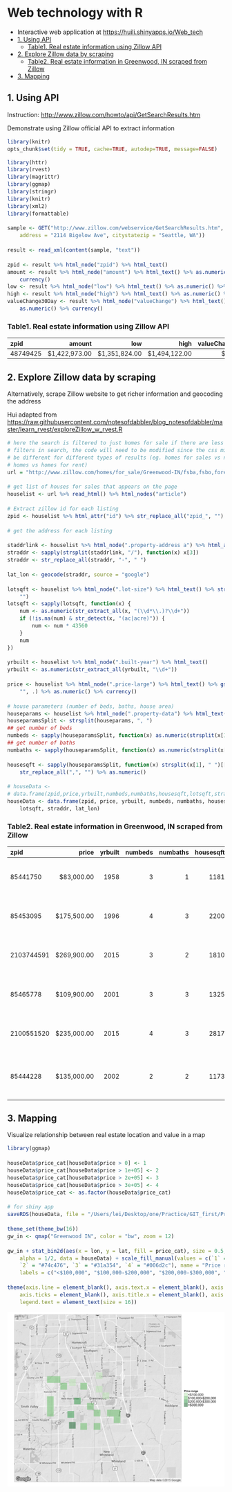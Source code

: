 # Web technology with R


* Interactive web application at <https://huili.shinyapps.io/Web_tech>
* [1\. Using API](#1-using-api)
    * [Table1\. Real estate information using Zillow API](#table1-real-estate-information-using-zillow-api)
* [2\. Explore Zillow data by scraping](#2-explore-zillow-data-by-scraping)
    * [Table2\. Real estate information in Greenwood, IN scraped from Zillow](#table2-real-estate-information-in-greenwood-in-scraped-from-zillow)
* [3\. Mapping](#3-mapping)


## 1. Using API 

Instruction: <http://www.zillow.com/howto/api/GetSearchResults.htm>

Demonstrate using Zillow official API to extract information


```r
library(knitr)
opts_chunk$set(tidy = TRUE, cache=TRUE, autodep=TRUE, message=FALSE)
```


```r
library(httr)
library(rvest)
library(magrittr)
library(ggmap)
library(stringr)
library(knitr)
library(xml2)
library(formattable)

sample <- GET("http://www.zillow.com/webservice/GetSearchResults.htm", query = list(`zws-id` = "X1-ZWz1f063o0dzij_7yjzz", 
    address = "2114 Bigelow Ave", citystatezip = "Seattle, WA"))

result <- read_xml(content(sample, "text"))

zpid <- result %>% html_node("zpid") %>% html_text()
amount <- result %>% html_node("amount") %>% html_text() %>% as.numeric() %>% 
    currency()
low <- result %>% html_node("low") %>% html_text() %>% as.numeric() %>% currency()
high <- result %>% html_node("high") %>% html_text() %>% as.numeric() %>% currency()
valueChange30Day <- result %>% html_node("valueChange") %>% html_text() %>% 
    as.numeric() %>% currency()
```


### Table1. Real estate information using Zillow API


|zpid     |        amount|           low|          high| valueChange30Day|
|:--------|-------------:|-------------:|-------------:|----------------:|
|48749425 | $1,422,973.00| $1,351,824.00| $1,494,122.00|       $-1,999.00|



## 2. Explore Zillow data by scraping

Alternatively, scrape Zillow website to get richer information and geocoding the address

Hui adapted from https://raw.githubusercontent.com/notesofdabbler/blog_notesofdabbler/master/learn_rvest/exploreZillow_w_rvest.R
 

```r
# here the search is filtered to just homes for sale if there are less
# filters in search, the code will need to be modified since the css might
# be different for different types of results (eg. homes for sales vs new
# homes vs homes for rent)
url = "http://www.zillow.com/homes/for_sale/Greenwood-IN/fsba,fsbo,fore,cmsn_lt/house_type/52333_rid/39.638414,-86.011362,39.550714,-86.179419_rect/12_zm/0_mmm/"

# get list of houses for sales that appears on the page
houselist <- url %>% read_html() %>% html_nodes("article")

# Extract zillow id for each listing
zpid <- houselist %>% html_attr("id") %>% str_replace_all("zpid_", "")

# get the address for each listing

staddrlink <- houselist %>% html_node(".property-address a") %>% html_attr("href")
straddr <- sapply(strsplit(staddrlink, "/"), function(x) x[3])
straddr <- str_replace_all(straddr, "-", " ")

lat_lon <- geocode(straddr, source = "google")

lotsqft <- houselist %>% html_node(".lot-size") %>% html_text() %>% str_replace_all(",", 
    "")
lotsqft <- sapply(lotsqft, function(x) {
    num <- as.numeric(str_extract_all(x, "(\\d*\\.)?\\d+"))
    if (!is.na(num) & str_detect(x, "(ac|acre)")) {
        num <- num * 43560
    }
    num
})

yrbuilt <- houselist %>% html_node(".built-year") %>% html_text()
yrbuilt <- as.numeric(str_extract_all(yrbuilt, "\\d+"))

price <- houselist %>% html_node(".price-large") %>% html_text() %>% gsub("[\\$a-zA-Z,]", 
    "", .) %>% as.numeric() %>% currency()

# house parameters (number of beds, baths, house area)
houseparams <- houselist %>% html_node(".property-data") %>% html_text()
houseparamsSplit <- strsplit(houseparams, ", ")
## get number of beds
numbeds <- sapply(houseparamsSplit, function(x) as.numeric(strsplit(x[1], " ")[[1]][1]))
## get number of baths
numbaths <- sapply(houseparamsSplit, function(x) as.numeric(strsplit(x[1], " ")[[1]][4]))

housesqft <- sapply(houseparamsSplit, function(x) strsplit(x[1], " ")[[1]][7]) %>% 
    str_replace_all(",", "") %>% as.numeric()

# houseData <-
# data.frame(zpid,price,yrbuilt,numbeds,numbaths,housesqft,lotsqft,straddr)
houseData <- data.frame(zpid, price, yrbuilt, numbeds, numbaths, housesqft, 
    lotsqft, straddr, lat_lon)
```


### Table2. Real estate information in Greenwood, IN scraped from Zillow

|zpid       |       price| yrbuilt| numbeds| numbaths| housesqft| lotsqft|straddr                                      |       lon|      lat|
|:----------|-----------:|-------:|-------:|--------:|---------:|-------:|:--------------------------------------------|---------:|--------:|
|85441750   |  $83,000.00|    1958|       3|        1|      1181| 12196.8|12 Patterson St Greenwood IN 46143           | -86.09198| 39.61548|
|85453095   | $175,500.00|    1996|       4|        3|      2200| 13068.0|801 Lionshead Ln Greenwood IN 46143          | -86.17355| 39.60472|
|2103744591 | $269,900.00|    2015|       3|        2|      1810| 15681.6|537 Weyworth Pl Greenwood IN 46142           | -86.13726| 39.60961|
|85465778   | $109,900.00|    2001|       3|        3|      1325|  4356.0|2391 Providence Ct Greenwood IN 46143        | -86.10520| 39.58174|
|2100551520 | $235,000.00|    2015|       4|        3|      2817| 10454.0|1641 Windborne Ln Greenwood IN 46143         | -86.14667| 39.59392|
|85444228   | $135,000.00|    2002|       2|        2|      1173|  4791.0|1112 Lincoln Park East Dr Greenwood IN 46142 | -86.16448| 39.63262|


## 3. Mapping

Visualize relationship between real estate location and value in a map



```r
library(ggmap)

houseData$price_cat[houseData$price > 0] <- 1
houseData$price_cat[houseData$price > 1e+05] <- 2
houseData$price_cat[houseData$price > 2e+05] <- 3
houseData$price_cat[houseData$price > 3e+05] <- 4
houseData$price_cat <- as.factor(houseData$price_cat)

# for shiny app
saveRDS(houseData, file = "/Users/lei/Desktop/one/Practice/GIT_first/Projects/Web technology with R/Shiny web app/houseData.rds")

theme_set(theme_bw(16))
gw_in <- qmap("Greenwood IN", color = "bw", zoom = 12)

gw_in + stat_bin2d(aes(x = lon, y = lat, fill = price_cat), size = 0.5, bins = 25, 
    alpha = 1/2, data = houseData) + scale_fill_manual(values = c(`1` = "#c7e9c0", 
    `2` = "#74c476", `3` = "#31a354", `4` = "#006d2c"), name = "Price range", 
    labels = c("<$100,000", "$100,000-$200,000", "$200,000-$300,000", ">$300,000")) + 
    
theme(axis.line = element_blank(), axis.text.x = element_blank(), axis.text.y = element_blank(), 
    axis.ticks = element_blank(), axis.title.x = element_blank(), axis.title.y = element_blank(), 
    legend.text = element_text(size = 16))
```

![plot of chunk unnamed-chunk-6](figure/unnamed-chunk-6-1.png) 


